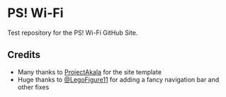 # PS! Wi-Fi
Test repository for the PS! Wi-Fi GitHub Site.

## Credits

- Many thanks to [ProjectAkala](https://projectakala.github.io/pact/) for the site template
- Huge thanks to [@LegoFigure11](https://github.com/LegoFigure11) for adding a fancy navigation bar and other fixes

